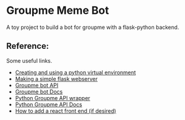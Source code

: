 # Groupme Meme Bot
A toy project to build a bot for groupme with a flask-python backend.

## Reference:
Some useful links.
* [Creating and using a python virtual environment](https://packaging.python.org/guides/installing-using-pip-and-virtual-environments/)
* [Making a simple flask webserver](https://www.freecodecamp.org/news/how-to-build-a-web-application-using-flask-and-deploy-it-to-the-cloud-3551c985e492/)
* [Groupme bot API](https://dev.groupme.com/tutorials/bots)
* [Groupme bot Docs](https://dev.groupme.com/docs/v3)
* [Python Groupme API wrapper](https://github.com/rhgrant10/Groupy)
* [Python Groupme API Docs](https://groupy.readthedocs.io/en/latest/pages/quickstart.html)
* [How to add a react front end (if desired)](https://blog.miguelgrinberg.com/post/how-to-create-a-react--flask-project)